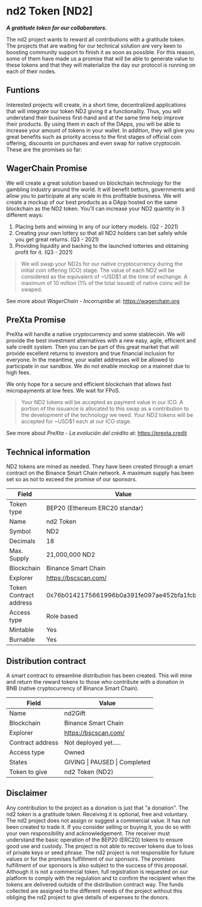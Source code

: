 # nd2 Token [ND2]
***A gratitude token for our collaborators.***

The nd2 project wants to reward all contributions with a gratitude token. The projects that are waiting for our technical solution are very keen to boosting community support to finish it as soon as possible. For this reason, some of them have made us a promise that will be able to generate value to these tokens and that they will materialize the day our protocol is running on each of their nodes.

## Funtions

Interested projects will create, in a short time, decentralized applications that will integrate our token ND2 giving it a functionality. Thus, you will understand their business first-hand and at the same time help improve their products. By using them in each of the DApps, you will be able to increase your amount of tokens in your wallet. In addition, they will give you great benefits such as priority access to the first stages of official coin offering, discounts on purchases and even swap for native cryptocoin. These are the promises so far:

## WagerChain Promise

We will create a great solution based on blockchain technology for the gambling industry around the world. It will benefit bettors, governments and allow you to participate at any scale in this profitable business. We will create a mockup of our best products as a DApp hosted on the same blockchain as the ND2 token. You'll can increase your ND2 quantity in 3 different ways:
1. Placing bets and winning in any of our lottery models. (Q2 - 2021)
2. Creating your own lottery so that all ND2 holders can bet safely while you get great returns. (Q3 - 2021)
3. Providing liquidity and backing to the launched lotteries and obtaining profit for it. (Q3 - 2021)

> We will swap your ND2s for our native cryptocurrency during the initial coin offering (ICO) stage. The value of each ND2 will be considered as the equivalent of ~USD$1 at the time of exchange. A maximum of 10 million (1% of the total issued) of native coins will be swaped.

See more about *WagerChain - Incorruptibe* at: https://wagerchain.org

## PreXta Promise

PreXta will handle a native cryptocurrency and some stablecoin. We will provide the best investment alternatives with a new easy, agile, efficient and safe credit system. Then you can be part of this great market that will provide excellent returns to investors and true financial inclusion for everyone. In the meantime, your wallet addresses will be allowed to participate in our sandbox. We do not enable mockup on a mainnet due to high fees.

We only hope for a secure and efficient blockchain that allows fast micropayments at low fees. We wait for FPoS.

> Your ND2 tokens will be accepted as payment value in our ICO. A portion of the issuance is allocated to this swap as a contribution to the development of the technology we need. Your ND2 tokens will be accepted for ~USD$1 each at our ICO stage.

See more about *PreXta - La evolución del crédito* at: https://prexta.credit

## Technical information

ND2 tokens are mined as needed. They have been created through a smart contract on the Binance Smart Chain network. A maximum supply has been set so as not to exceed the promise of our sponsors.

| Field                  | Value                                      |
| ---------------------- | ------------------------------------------ |
| Token type             | BEP20 (Ethereum ERC20 standar)             |
| Name                   | nd2 Token                                  |
| Symbol                 | ND2                                        |
| Decimals               | 18                                         |
| Max. Supply            | 21,000,000 ND2                             |
| Blockchain             | Binance Smart Chain                        |
| Explorer               | https://bscscan.com/                         |
| Token Contract address | 0x76b0142175661996b0a391fe097ae452bfa1fcb8 |
| Access type            | Role based                                 |
| Mintable               | Yes                                        |
| Burnable               | Yes                                        |

## Distribution contract

A smart contract to streamline distribution has been created. This will mine and return the reward tokens to those who contribute with a donation in BNB (native cryptocurrency of Binance Smart Chain).

| Field            | Value               |
| ---------------- | ------------------- |
| Name             | nd2Gift             |
| Blockchain       | Binance Smart Chain |
| Explorer         | https://bscscan.com/  |
| Contract address | Not deployed yet..... |
| Access type      | Owned               |
| States           | GIVING \| PAUSED \| Completed |
| Token to give | nd2 Token (ND2) |

## Disclaimer

Any contribution to the project as a donation is just that "a donation". The nd2 token is a gratitude token. Receiving it is optional, free and voluntary. The nd2 project does not assign or suggest a commercial value. It has not been created to trade it. If you consider selling or buying it, you do so with your own responsibility and acknowledgement. The receiver must understand the basic operation of the BEP20 (ERC20) tokens to ensure good use and custody. The project is not able to recover tokens due to loss of private keys or seed phrase. The nd2 project is not responsible for future values or for the promises fulfillment of our sponsors. The promises fulfillment of our sponsors is also subject to the success of this proposal. Although it is not a commercial token, full registration is requested on our platform to comply with the regulation and to confirm the recipient when the tokens are delivered outside of the distribution contract way. The funds collected are assigned to the different needs of the project without this obliging the nd2 project to give details of expenses to the donors.